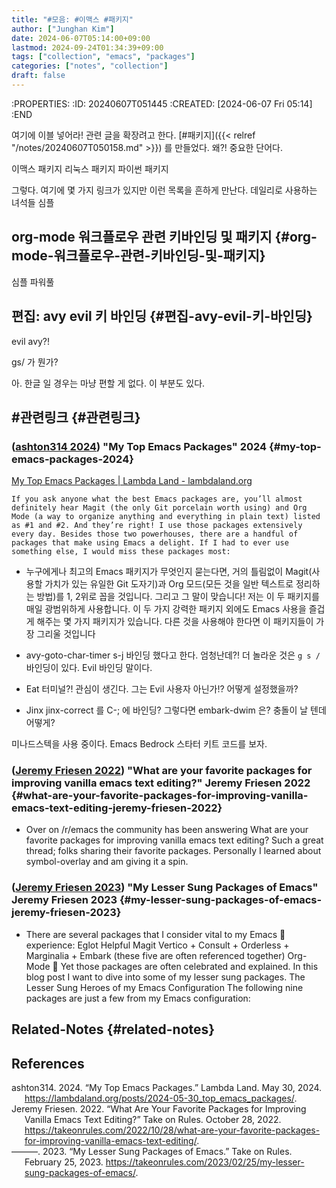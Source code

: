 ```yaml
---
title: "#모음: #이맥스 #패키지"
author: ["Junghan Kim"]
date: 2024-06-07T05:14:00+09:00
lastmod: 2024-09-24T01:34:39+09:00
tags: ["collection", "emacs", "packages"]
categories: ["notes", "collection"]
draft: false
---
```


:PROPERTIES: :ID: 20240607T051445 :CREATED: <span class="timestamp-wrapper"><span class="timestamp">[2024-06-07 Fri 05:14]</span></span> :END

여기에 이블 넣어라! 관련 글을 확장려고 한다. [#패키지]({{< relref "/notes/20240607T050158.md" >}}) 를 만들었다. 왜?! 중요한 단어다.

이맥스 패키지 리눅스 패키지 파이썬 패키지

그렇다. 여기에 몇 가지 링크가 있지만 이런 목록을 흔하게 만난다. 데일리로 사용하는 녀석들 심플

<!--more-->


## org-mode 워크플로우 관련 키바인딩 및 패키지 {#org-mode-워크플로우-관련-키바인딩-및-패키지}

심플 파워풀


## 편집: avy evil 키 바인딩 {#편집-avy-evil-키-바인딩}

evil avy?!

gs/ 가 뭔가?

아. 한글 일 경우는 마냥 편할 게 없다. 이 부분도 있다.


## #관련링크 {#관련링크}


### (<a href="#citeproc_bib_item_1">ashton314 2024</a>) "My Top Emacs Packages"  2024 {#my-top-emacs-packages-2024}

[My Top Emacs Packages | Lambda Land - lambdaland.org](https://lambdaland.org/posts/2024-05-30_top_emacs_packages/)

```text
If you ask anyone what the best Emacs packages are, you’ll almost definitely hear Magit (the only Git porcelain worth using) and Org Mode (a way to organize anything and everything in plain text) listed as #1 and #2. And they’re right! I use those packages extensively every day. Besides those two powerhouses, there are a handful of packages that make using Emacs a delight. If I had to ever use something else, I would miss these packages most:
```

-   누구에게나 최고의 Emacs 패키지가 무엇인지 묻는다면, 거의 틀림없이 Magit(사용할 가치가 있는 유일한 Git 도자기)과 Org 모드(모든 것을 일반 텍스트로 정리하는 방법)를 1, 2위로 꼽을 것입니다. 그리고 그 말이 맞습니다! 저는 이 두 패키지를 매일 광범위하게 사용합니다. 이 두 가지 강력한 패키지 외에도 Emacs 사용을 즐겁게 해주는 몇 가지 패키지가 있습니다. 다른 것을 사용해야 한다면 이 패키지들이 가장 그리울 것입니다

-   avy-goto-char-timer s-j 바인딩 했다고 한다. 엄청난데?! 더 놀라운 것은 `g s /` 바인딩이 있다. Evil 바인딩 말이다.
-   Eat 터미널?! 관심이 생긴다. 그는 Evil 사용자 아닌가!? 어떻게 설정했을까?
-   Jinx jinx-correct 를 C-; 에 바인딩? 그렇다면 embark-dwim 은? 충돌이 날 텐데 어떻게?

미나드스텍을 사용 중이다. Emacs Bedrock 스타터 키트 코드를 보자.


### (<a href="#citeproc_bib_item_2">Jeremy Friesen 2022</a>) "What are your favorite packages for improving vanilla emacs text editing?" Jeremy Friesen 2022 {#what-are-your-favorite-packages-for-improving-vanilla-emacs-text-editing-jeremy-friesen-2022}

-   Over on /r/emacs the community has been answering What are your favorite packages for improving vanilla emacs text editing? Such a great thread; folks sharing their favorite packages. Personally I learned about symbol-overlay and am giving it a spin.


### (<a href="#citeproc_bib_item_3">Jeremy Friesen 2023</a>) "My Lesser Sung Packages of Emacs" Jeremy Friesen 2023 {#my-lesser-sung-packages-of-emacs-jeremy-friesen-2023}

-   There are several packages that I consider vital to my Emacs 📖 experience: Eglot Helpful Magit Vertico + Consult + Orderless + Marginalia + Embark (these five are often referenced together) Org-Mode 📖 Yet those packages are often celebrated and explained. In this blog post I want to dive into some of my lesser sung packages. The Lesser Sung Heroes of my Emacs Configuration The following nine packages are just a few from my Emacs configuration:


## Related-Notes {#related-notes}

## References

<style>.csl-entry{text-indent: -1.5em; margin-left: 1.5em;}</style><div class="csl-bib-body">
  <div class="csl-entry"><a id="citeproc_bib_item_1"></a>ashton314. 2024. “My Top Emacs Packages.” Lambda Land. May 30, 2024. <a href="https://lambdaland.org/posts/2024-05-30_top_emacs_packages/">https://lambdaland.org/posts/2024-05-30_top_emacs_packages/</a>.</div>
  <div class="csl-entry"><a id="citeproc_bib_item_2"></a>Jeremy Friesen. 2022. “What Are Your Favorite Packages for Improving Vanilla Emacs Text Editing?” Take on Rules. October 28, 2022. <a href="https://takeonrules.com/2022/10/28/what-are-your-favorite-packages-for-improving-vanilla-emacs-text-editing/">https://takeonrules.com/2022/10/28/what-are-your-favorite-packages-for-improving-vanilla-emacs-text-editing/</a>.</div>
  <div class="csl-entry"><a id="citeproc_bib_item_3"></a>———. 2023. “My Lesser Sung Packages of Emacs.” Take on Rules. February 25, 2023. <a href="https://takeonrules.com/2023/02/25/my-lesser-sung-packages-of-emacs/">https://takeonrules.com/2023/02/25/my-lesser-sung-packages-of-emacs/</a>.</div>
</div>
